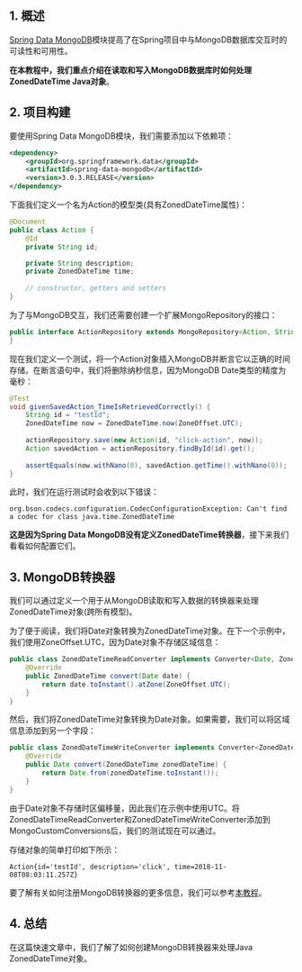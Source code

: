 ## 1. 概述

[Spring Data MongoDB](https://spring.io/projects/spring-data-mongodb)模块提高了在Spring项目中与MongoDB数据库交互时的可读性和可用性。

**在本教程中，我们重点介绍在读取和写入MongoDB数据库时如何处理ZonedDateTime Java对象**。

## 2. 项目构建

要使用Spring Data MongoDB模块，我们需要添加以下依赖项：

```xml
<dependency>
    <groupId>org.springframework.data</groupId>
    <artifactId>spring-data-mongodb</artifactId>
    <version>3.0.3.RELEASE</version>
</dependency>
```

下面我们定义一个名为Action的模型类(具有ZonedDateTime属性)：

```java
@Document
public class Action {
    @Id
    private String id;

    private String description;
    private ZonedDateTime time;
    
    // constructor, getters and setters 
}
```

为了与MongoDB交互，我们还需要创建一个扩展MongoRepository的接口：

```java
public interface ActionRepository extends MongoRepository<Action, String> {
}
```

现在我们定义一个测试，将一个Action对象插入MongoDB并断言它以正确的时间存储。在断言语句中，我们将删除纳秒信息，因为MongoDB Date类型的精度为毫秒：

```java
@Test
void givenSavedAction_TimeIsRetrievedCorrectly() {
	String id = "testId";
	ZonedDateTime now = ZonedDateTime.now(ZoneOffset.UTC);
    
	actionRepository.save(new Action(id, "click-action", now));
	Action savedAction = actionRepository.findById(id).get();
    
	assertEquals(now.withNano(0), savedAction.getTime().withNano(0));
}
```

此时，我们在运行测试时会收到以下错误：

```shell
org.bson.codecs.configuration.CodecConfigurationException: Can't find a codec for class java.time.ZonedDateTime
```

**这是因为Spring Data MongoDB没有定义ZonedDateTime转换器**，接下来我们看看如何配置它们。

## 3. MongoDB转换器

我们可以通过定义一个用于从MongoDB读取和写入数据的转换器来处理ZonedDateTime对象(跨所有模型)。

为了便于阅读，我们将Date对象转换为ZonedDateTime对象。在下一个示例中，我们使用ZoneOffset.UTC，因为Date对象不存储区域信息：

```java
public class ZonedDateTimeReadConverter implements Converter<Date, ZonedDateTime> {
    @Override
    public ZonedDateTime convert(Date date) {
        return date.toInstant().atZone(ZoneOffset.UTC);
    }
}
```

然后，我们将ZonedDateTime对象转换为Date对象。如果需要，我们可以将区域信息添加到另一个字段：

```java
public class ZonedDateTimeWriteConverter implements Converter<ZonedDateTime, Date> {
    @Override
    public Date convert(ZonedDateTime zonedDateTime) {
        return Date.from(zonedDateTime.toInstant());
    }
}
```

由于Date对象不存储时区偏移量，因此我们在示例中使用UTC。将ZonedDateTimeReadConverter和ZonedDateTimeWriteConverter添加到MongoCustomConversions后，我们的测试现在可以通过。

存储对象的简单打印如下所示：

```shell
Action{id='testId', description='click', time=2018-11-08T08:03:11.257Z}
```

要了解有关如何注册MongoDB转换器的更多信息，我们可以参考[本教程]()。

## 4. 总结

在这篇快速文章中，我们了解了如何创建MongoDB转换器来处理Java ZonedDateTime对象。